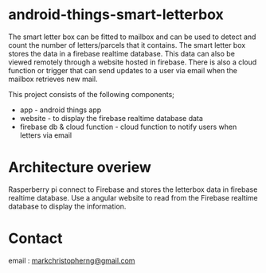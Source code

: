 android-things-smart-letterbox
==============================

The smart letter box can be fitted to mailbox and can be used to detect and count the number of letters/parcels that it contains. The smart 
letter box stores the data in a firebase realtime database. This data can also be viewed remotely through a website hosted in firebase.
There is also a cloud function or trigger that can send updates to a user via email when the mailbox retrieves new mail. 

This project consists of the following components;

* app - android things app
* website - to display the firebase realtime database data
* firebase db & cloud function - cloud function to notify users when letters via email

# Architecture overiew
Rasperberry pi connect to Firebase and stores the letterbox data in firebase realtime database.
Use a angular website to read from the Firebase realtime database to display the information.

# Contact

email :  markchristopherng@gmail.com
